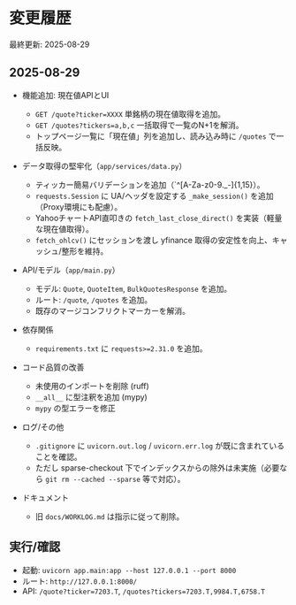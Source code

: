 # 変更履歴

最終更新: 2025-08-29

## 2025-08-29

- 機能追加: 現在値APIとUI
  - `GET /quote?ticker=XXXX` 単銘柄の現在値取得を追加。
  - `GET /quotes?tickers=a,b,c` 一括取得で一覧のN+1を解消。
  - トップページ一覧に「現在値」列を追加し、読み込み時に `/quotes` で一括反映。

- データ取得の堅牢化（`app/services/data.py`）
  - ティッカー簡易バリデーションを追加（`^[A-Za-z0-9._-]{1,15}）。
  - `requests.Session` に UA/ヘッダを設定する `_make_session()` を追加（Proxy環境にも配慮）。
  - YahooチャートAPI直叩きの `fetch_last_close_direct()` を実装（軽量な現在値取得）。
  - `fetch_ohlcv()` にセッションを渡し yfinance 取得の安定性を向上、キャッシュ/整形を維持。

- API/モデル（`app/main.py`）
  - モデル: `Quote`, `QuoteItem`, `BulkQuotesResponse` を追加。
  - ルート: `/quote`, `/quotes` を追加。
  - 既存のマージコンフリクトマーカーを解消。

- 依存関係
  - `requirements.txt` に `requests>=2.31.0` を追加。

- コード品質の改善
  - 未使用のインポートを削除 (ruff)
  - `__all__` に型注釈を追加 (mypy)
  - `mypy` の型エラーを修正

- ログ/その他
  - `.gitignore` に `uvicorn.out.log` / `uvicorn.err.log` が既に含まれていることを確認。
  - ただし sparse-checkout 下でインデックスからの除外は未実施（必要なら `git rm --cached --sparse` 等で対応）。

- ドキュメント
  - 旧 `docs/WORKLOG.md` は指示に従って削除。

## 実行/確認

- 起動: `uvicorn app.main:app --host 127.0.0.1 --port 8000`
- ルート: `http://127.0.0.1:8000/`
- API: `/quote?ticker=7203.T`, `/quotes?tickers=7203.T,9984.T,6758.T`
